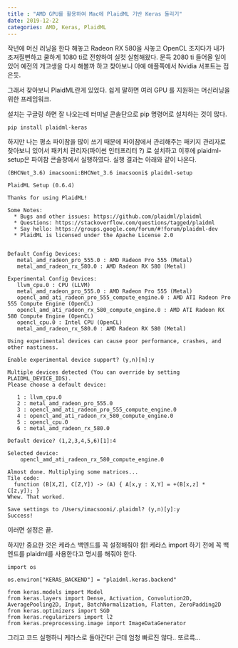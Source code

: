 ```yaml
---
title : "AMD GPU를 활용하여 Mac에 PlaidML 기반 Keras 돌리기"
date: 2019-12-22
categories: AMD, Keras, PlaidML
---
```


작년에 머신 러닝을 한다 해놓고 Radeon RX 580을 사놓고 OpenCL 조지다가 내가 조져질뻔하고 쿨하게 1080 ti로 전향하여 실컷 실험해왔다.
문득 2080 ti 들어올 일이 있어 예전의 개고생을 다시 해볼까 하고 찾아보니 아예 애플쪽에서 Nvidia 서포트는 접은듯. 

그래서 찾아보니 PlaidML란게 있었다.
쉽게 말하면 여러 GPU 를 지원하는 머신러닝을 위한 프레임워크.

설치는 구글링 하면 잘 나오는데 터미널 콘솔단으로 pip 명령어로 설치하는 것이 많다.
```
pip install plaidml-keras
```

하지만 나는 평소 파이참을 많이 쓰기 때문에 파이참에서 관리해주는 패키지 관리자로 찾아보니 있어서 패키치 관리자(파이썬 인터프리터 ?) 로 설치하고 이후에 plaidml-setup은 파이참 콘솔창에서 실행하였다.
실행 결과는 아래와 같이 나온다.



```
(BHCNet_3.6) imacsooni:BHCNet_3.6 imacsooni$ plaidml-setup

PlaidML Setup (0.6.4)

Thanks for using PlaidML!

Some Notes:
  * Bugs and other issues: https://github.com/plaidml/plaidml
  * Questions: https://stackoverflow.com/questions/tagged/plaidml
  * Say hello: https://groups.google.com/forum/#!forum/plaidml-dev
  * PlaidML is licensed under the Apache License 2.0
 

Default Config Devices:
   metal_amd_radeon_pro_555.0 : AMD Radeon Pro 555 (Metal)
   metal_amd_radeon_rx_580.0 : AMD Radeon RX 580 (Metal)

Experimental Config Devices:
   llvm_cpu.0 : CPU (LLVM)
   metal_amd_radeon_pro_555.0 : AMD Radeon Pro 555 (Metal)
   opencl_amd_ati_radeon_pro_555_compute_engine.0 : AMD ATI Radeon Pro 555 Compute Engine (OpenCL)
   opencl_amd_ati_radeon_rx_580_compute_engine.0 : AMD ATI Radeon RX 580 Compute Engine (OpenCL)
   opencl_cpu.0 : Intel CPU (OpenCL)
   metal_amd_radeon_rx_580.0 : AMD Radeon RX 580 (Metal)

Using experimental devices can cause poor performance, crashes, and other nastiness.

Enable experimental device support? (y,n)[n]:y

Multiple devices detected (You can override by setting PLAIDML_DEVICE_IDS).
Please choose a default device:

   1 : llvm_cpu.0
   2 : metal_amd_radeon_pro_555.0
   3 : opencl_amd_ati_radeon_pro_555_compute_engine.0
   4 : opencl_amd_ati_radeon_rx_580_compute_engine.0
   5 : opencl_cpu.0
   6 : metal_amd_radeon_rx_580.0

Default device? (1,2,3,4,5,6)[1]:4

Selected device:
    opencl_amd_ati_radeon_rx_580_compute_engine.0

Almost done. Multiplying some matrices...
Tile code:
  function (B[X,Z], C[Z,Y]) -> (A) { A[x,y : X,Y] = +(B[x,z] * C[z,y]); }
Whew. That worked.

Save settings to /Users/imacsooni/.plaidml? (y,n)[y]:y
Success!

```

이러면 설정은 끝.


하지만 중요한 것은 케라스 백엔드를 꼭 설정해줘야 함! 케라스 import 하기 전에 꼭 백엔드를 plaidml를 사용한다고 명시를 해줘야 한다.

```
import os

os.environ["KERAS_BACKEND"] = "plaidml.keras.backend"

from keras.models import Model
from keras.layers import Dense, Activation, Convolution2D, AveragePooling2D, Input, BatchNormalization, Flatten, ZeroPadding2D
from keras.optimizers import SGD
from keras.regularizers import l2
from keras.preprocessing.image import ImageDataGenerator

```

그리고 코드 실행하니 케라스로 돌아간다! 근데 엄청 빠르진 않다.. 또르륵...
